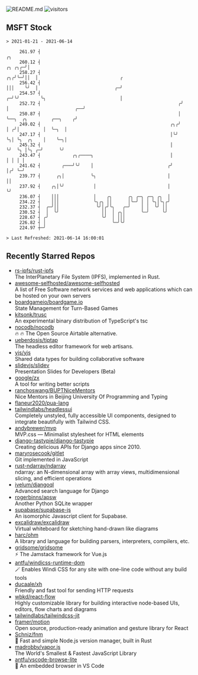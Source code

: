 ![README.md](https://github.com/Gerhut/Gerhut/workflows/README.md/badge.svg)
![visitors](https://visitors.vercel.app/Gerhut/Gerhut?token=8cf69d1f6813d272ef062726b6070c9be4ff72038cfe5a7ded7384a8da65d866)

## MSFT Stock

```
> 2021-01-21 - 2021-06-14

     261.97 ┤                                                                 ╭╮                                 
     260.12 ┤                                                          ╭╮ ╭╮╭─╯│                                 
     258.27 ┤                                                       ╭╮╭╯╰─╯││  │                               ╭ 
     256.42 ┤                                                       │││    ╰╯  │                             ╭─╯ 
     254.57 ┤                                                     ╭─╯╰╯        ╰╮                            │   
     252.72 ┤                                                    ╭╯             │                         ╭──╯   
     250.87 ┤                                                    │              ╰──╮  ╭╮         ╭──╮    ╭╯      
     249.02 ┤                                                 ╭╮╭╯                 │ ╭╯│         │  ╰─╮  │       
     247.17 ┤                                                 │╰╯                  ╰╮│ ╰╮  ╭╮    │    ╰─╮│       
     245.32 ┤                                                 │                     ╰╯  ╰╮ │╰╮ ╭─╯      ╰╯       
     243.47 ┤            ╭╮╭────╮                             │                          │ │ │ │                 
     241.62 ┤        ╭───╯╰╯    │                            ╭╯                          │╭╯ ╰─╯                 
     239.77 ┤      ╭╮│          ╰╮                           │                           ││                      
     237.92 ┤    ╭╮│╰╯           │                           │                           ╰╯                      
     236.07 ┤    │││             │    ╭╮      ╭╮ ╭─╮ ╭─╮ ╭╮  │                                                   
     234.22 ┤    │││             ╰╮╭╮ ││      │╰─╯ │ │ ╰╮│╰╮╭╯                                                   
     232.37 ┤  ╭─╯││              ╰╯│╭╯╰╮   ╭─╯    │ │  ╰╯ ││                                                    
     230.52 ┤  │  ╰╯                ││  │ ╭╮│      ╰─╯     ╰╯                                                    
     228.67 ┤ ╭╯                    ╰╯  │ │││                                                                    
     226.82 ┤ │                         ╰─╯╰╯                                                                    
     224.97 ┼─╯                                                                                                  

> Last Refreshed: 2021-06-14 16:00:01
```

## Recently Starred Repos

- [rs-ipfs/rust-ipfs](https://github.com/rs-ipfs/rust-ipfs)  
  The InterPlanetary File System (IPFS), implemented in Rust.
- [awesome-selfhosted/awesome-selfhosted](https://github.com/awesome-selfhosted/awesome-selfhosted)  
  A list of Free Software network services and web applications which can be hosted on your own servers
- [boardgameio/boardgame.io](https://github.com/boardgameio/boardgame.io)  
  State Management for Turn-Based Games
- [kitsonk/trusc](https://github.com/kitsonk/trusc)  
  An experimental binary distribution of TypeScript's tsc
- [nocodb/nocodb](https://github.com/nocodb/nocodb)  
  🔥 🔥  The Open Source Airtable alternative. 
- [ueberdosis/tiptap](https://github.com/ueberdosis/tiptap)  
  The headless editor framework for web artisans.
- [yjs/yjs](https://github.com/yjs/yjs)  
  Shared data types for building collaborative software
- [slidevjs/slidev](https://github.com/slidevjs/slidev)  
  Presentation Slides for Developers (Beta)
- [google/zx](https://github.com/google/zx)  
  A tool for writing better scripts
- [ranchoswang/BUPTNiceMentors](https://github.com/ranchoswang/BUPTNiceMentors)  
  Nice Mentors in Beijing University Of Programming and Typing 
- [flaneur2020/pua-lang](https://github.com/flaneur2020/pua-lang)  
- [tailwindlabs/headlessui](https://github.com/tailwindlabs/headlessui)  
  Completely unstyled, fully accessible UI components, designed to integrate beautifully with Tailwind CSS.
- [andybrewer/mvp](https://github.com/andybrewer/mvp)  
  MVP.css — Minimalist stylesheet for HTML elements
- [django-tastypie/django-tastypie](https://github.com/django-tastypie/django-tastypie)  
  Creating delicious APIs for Django apps since 2010.
- [maryrosecook/gitlet](https://github.com/maryrosecook/gitlet)  
  Git implemented in JavaScript
- [rust-ndarray/ndarray](https://github.com/rust-ndarray/ndarray)  
  ndarray: an N-dimensional array with array views, multidimensional slicing, and efficient operations
- [ivelum/djangoql](https://github.com/ivelum/djangoql)  
  Advanced search language for Django
- [rogerbinns/apsw](https://github.com/rogerbinns/apsw)  
  Another Python SQLite wrapper
- [supabase/supabase-js](https://github.com/supabase/supabase-js)  
  An isomorphic Javascript client for Supabase.
- [excalidraw/excalidraw](https://github.com/excalidraw/excalidraw)  
  Virtual whiteboard for sketching hand-drawn like diagrams
- [harc/ohm](https://github.com/harc/ohm)  
  A library and language for building parsers, interpreters, compilers, etc.
- [gridsome/gridsome](https://github.com/gridsome/gridsome)  
  ⚡️ The Jamstack framework for Vue.js
- [antfu/windicss-runtime-dom](https://github.com/antfu/windicss-runtime-dom)  
  🪄 Enables Windi CSS for any site with one-line code without any build tools 
- [ducaale/xh](https://github.com/ducaale/xh)  
  Friendly and fast tool for sending HTTP requests
- [wbkd/react-flow](https://github.com/wbkd/react-flow)  
  Highly customizable library for building interactive node-based UIs, editors, flow charts and diagrams 
- [tailwindlabs/tailwindcss-jit](https://github.com/tailwindlabs/tailwindcss-jit)  
- [framer/motion](https://github.com/framer/motion)  
  Open source, production-ready animation and gesture library for React
- [Schniz/fnm](https://github.com/Schniz/fnm)  
  🚀 Fast and simple Node.js version manager, built in Rust
- [madrobby/vapor.js](https://github.com/madrobby/vapor.js)  
  The World's Smallest & Fastest JavaScript Library
- [antfu/vscode-browse-lite](https://github.com/antfu/vscode-browse-lite)  
  🚀 An embedded browser in VS Code
